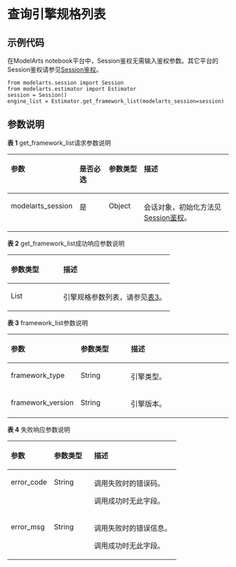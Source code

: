 # 查询引擎规格列表<a name="modelarts_04_0192"></a>

## 示例代码<a name="zh-cn_topic_0160574647_section20261580353"></a>

在ModelArts notebook平台中，Session鉴权无需输入鉴权参数。其它平台的Session鉴权请参见[Session鉴权](Session鉴权概述.md)。

```
from modelarts.session import Session
from modelarts.estimator import Estimator
session = Session()
engine_list = Estimator.get_framework_list(modelarts_session=session)
```

## 参数说明<a name="zh-cn_topic_0160574647_section163891818441"></a>

**表 1**  get\_framework\_list请求参数说明

<a name="zh-cn_topic_0160574647_table155461191218"></a>
<table><thead align="left"><tr id="zh-cn_topic_0160574647_row254817912212"><th class="cellrowborder" valign="top" width="25.629999999999995%" id="mcps1.2.5.1.1"><p id="zh-cn_topic_0160574647_p12549899214"><a name="zh-cn_topic_0160574647_p12549899214"></a><a name="zh-cn_topic_0160574647_p12549899214"></a>参数</p>
</th>
<th class="cellrowborder" valign="top" width="14.299999999999999%" id="mcps1.2.5.1.2"><p id="zh-cn_topic_0160574647_p3552101193813"><a name="zh-cn_topic_0160574647_p3552101193813"></a><a name="zh-cn_topic_0160574647_p3552101193813"></a>是否必选</p>
</th>
<th class="cellrowborder" valign="top" width="16.34%" id="mcps1.2.5.1.3"><p id="zh-cn_topic_0160574647_p1755169172118"><a name="zh-cn_topic_0160574647_p1755169172118"></a><a name="zh-cn_topic_0160574647_p1755169172118"></a>参数类型</p>
</th>
<th class="cellrowborder" valign="top" width="43.730000000000004%" id="mcps1.2.5.1.4"><p id="zh-cn_topic_0160574647_p55521998211"><a name="zh-cn_topic_0160574647_p55521998211"></a><a name="zh-cn_topic_0160574647_p55521998211"></a>描述</p>
</th>
</tr>
</thead>
<tbody><tr id="zh-cn_topic_0160574647_row8893215413"><td class="cellrowborder" valign="top" width="25.629999999999995%" headers="mcps1.2.5.1.1 "><p id="zh-cn_topic_0160574647_p6891421842"><a name="zh-cn_topic_0160574647_p6891421842"></a><a name="zh-cn_topic_0160574647_p6891421842"></a>modelarts_session</p>
</td>
<td class="cellrowborder" valign="top" width="14.299999999999999%" headers="mcps1.2.5.1.2 "><p id="zh-cn_topic_0160574647_p68972047"><a name="zh-cn_topic_0160574647_p68972047"></a><a name="zh-cn_topic_0160574647_p68972047"></a>是</p>
</td>
<td class="cellrowborder" valign="top" width="16.34%" headers="mcps1.2.5.1.3 "><p id="zh-cn_topic_0160574647_p158912219419"><a name="zh-cn_topic_0160574647_p158912219419"></a><a name="zh-cn_topic_0160574647_p158912219419"></a>Object</p>
</td>
<td class="cellrowborder" valign="top" width="43.730000000000004%" headers="mcps1.2.5.1.4 "><p id="zh-cn_topic_0160574647_p1689152543"><a name="zh-cn_topic_0160574647_p1689152543"></a><a name="zh-cn_topic_0160574647_p1689152543"></a>会话对象，初始化方法见<a href="Session鉴权概述.md">Session鉴权</a>。</p>
</td>
</tr>
</tbody>
</table>

**表 2**  get\_framework\_list成功响应参数说明

<a name="zh-cn_topic_0160574647_table973120224596"></a>
<table><thead align="left"><tr id="zh-cn_topic_0160574647_row2731522195910"><th class="cellrowborder" valign="top" width="32.25%" id="mcps1.2.3.1.1"><p id="zh-cn_topic_0160574647_p117308225593"><a name="zh-cn_topic_0160574647_p117308225593"></a><a name="zh-cn_topic_0160574647_p117308225593"></a>参数类型</p>
</th>
<th class="cellrowborder" valign="top" width="67.75%" id="mcps1.2.3.1.2"><p id="zh-cn_topic_0160574647_p2730132255915"><a name="zh-cn_topic_0160574647_p2730132255915"></a><a name="zh-cn_topic_0160574647_p2730132255915"></a>描述</p>
</th>
</tr>
</thead>
<tbody><tr id="zh-cn_topic_0160574647_row1873172215912"><td class="cellrowborder" valign="top" width="32.25%" headers="mcps1.2.3.1.1 "><p id="zh-cn_topic_0160574647_p117311922115916"><a name="zh-cn_topic_0160574647_p117311922115916"></a><a name="zh-cn_topic_0160574647_p117311922115916"></a>List</p>
</td>
<td class="cellrowborder" valign="top" width="67.75%" headers="mcps1.2.3.1.2 "><p id="zh-cn_topic_0160574647_p6731182225914"><a name="zh-cn_topic_0160574647_p6731182225914"></a><a name="zh-cn_topic_0160574647_p6731182225914"></a>引擎规格参数列表，请参见<a href="#zh-cn_topic_0160574647_table14718195812596">表3</a>。</p>
</td>
</tr>
</tbody>
</table>

**表 3**  framework\_list参数说明

<a name="zh-cn_topic_0160574647_table14718195812596"></a>
<table><thead align="left"><tr id="zh-cn_topic_0160574647_row2718145875910"><th class="cellrowborder" valign="top" width="24.91249124912491%" id="mcps1.2.4.1.1"><p id="zh-cn_topic_0160574647_p157181858145918"><a name="zh-cn_topic_0160574647_p157181858145918"></a><a name="zh-cn_topic_0160574647_p157181858145918"></a>参数</p>
</th>
<th class="cellrowborder" valign="top" width="24.21242124212421%" id="mcps1.2.4.1.2"><p id="zh-cn_topic_0160574647_p18718115818590"><a name="zh-cn_topic_0160574647_p18718115818590"></a><a name="zh-cn_topic_0160574647_p18718115818590"></a>参数类型</p>
</th>
<th class="cellrowborder" valign="top" width="50.87508750875088%" id="mcps1.2.4.1.3"><p id="zh-cn_topic_0160574647_p871812589593"><a name="zh-cn_topic_0160574647_p871812589593"></a><a name="zh-cn_topic_0160574647_p871812589593"></a>描述</p>
</th>
</tr>
</thead>
<tbody><tr id="zh-cn_topic_0160574647_row137184589592"><td class="cellrowborder" valign="top" width="24.91249124912491%" headers="mcps1.2.4.1.1 "><p id="zh-cn_topic_0160574647_p371865812596"><a name="zh-cn_topic_0160574647_p371865812596"></a><a name="zh-cn_topic_0160574647_p371865812596"></a>framework_type</p>
</td>
<td class="cellrowborder" valign="top" width="24.21242124212421%" headers="mcps1.2.4.1.2 "><p id="zh-cn_topic_0160574647_p771820588593"><a name="zh-cn_topic_0160574647_p771820588593"></a><a name="zh-cn_topic_0160574647_p771820588593"></a>String</p>
</td>
<td class="cellrowborder" valign="top" width="50.87508750875088%" headers="mcps1.2.4.1.3 "><p id="zh-cn_topic_0160574647_p171835818594"><a name="zh-cn_topic_0160574647_p171835818594"></a><a name="zh-cn_topic_0160574647_p171835818594"></a>引擎类型。</p>
</td>
</tr>
<tr id="zh-cn_topic_0160574647_row77185589591"><td class="cellrowborder" valign="top" width="24.91249124912491%" headers="mcps1.2.4.1.1 "><p id="zh-cn_topic_0160574647_p6718195835910"><a name="zh-cn_topic_0160574647_p6718195835910"></a><a name="zh-cn_topic_0160574647_p6718195835910"></a>framework_version</p>
</td>
<td class="cellrowborder" valign="top" width="24.21242124212421%" headers="mcps1.2.4.1.2 "><p id="zh-cn_topic_0160574647_p271855811595"><a name="zh-cn_topic_0160574647_p271855811595"></a><a name="zh-cn_topic_0160574647_p271855811595"></a>String</p>
</td>
<td class="cellrowborder" valign="top" width="50.87508750875088%" headers="mcps1.2.4.1.3 "><p id="zh-cn_topic_0160574647_p7718558105914"><a name="zh-cn_topic_0160574647_p7718558105914"></a><a name="zh-cn_topic_0160574647_p7718558105914"></a>引擎版本。</p>
</td>
</tr>
</tbody>
</table>

**表 4**  失败响应参数说明

<a name="zh-cn_topic_0160574647_table55928961173927"></a>
<table><thead align="left"><tr id="zh-cn_topic_0160574647_row40618446173927"><th class="cellrowborder" valign="top" width="25.490000000000002%" id="mcps1.2.4.1.1"><p id="zh-cn_topic_0160574647_p1631242217407"><a name="zh-cn_topic_0160574647_p1631242217407"></a><a name="zh-cn_topic_0160574647_p1631242217407"></a>参数</p>
</th>
<th class="cellrowborder" valign="top" width="23.72%" id="mcps1.2.4.1.2"><p id="zh-cn_topic_0160574647_p5427574117407"><a name="zh-cn_topic_0160574647_p5427574117407"></a><a name="zh-cn_topic_0160574647_p5427574117407"></a>参数类型</p>
</th>
<th class="cellrowborder" valign="top" width="50.79%" id="mcps1.2.4.1.3"><p id="zh-cn_topic_0160574647_p12364118914"><a name="zh-cn_topic_0160574647_p12364118914"></a><a name="zh-cn_topic_0160574647_p12364118914"></a>描述</p>
</th>
</tr>
</thead>
<tbody><tr id="zh-cn_topic_0160574647_row11062410173927"><td class="cellrowborder" valign="top" width="25.490000000000002%" headers="mcps1.2.4.1.1 "><p id="zh-cn_topic_0160574647_p688954611624"><a name="zh-cn_topic_0160574647_p688954611624"></a><a name="zh-cn_topic_0160574647_p688954611624"></a>error_code</p>
</td>
<td class="cellrowborder" valign="top" width="23.72%" headers="mcps1.2.4.1.2 "><p id="zh-cn_topic_0160574647_p3804851211624"><a name="zh-cn_topic_0160574647_p3804851211624"></a><a name="zh-cn_topic_0160574647_p3804851211624"></a>String</p>
</td>
<td class="cellrowborder" valign="top" width="50.79%" headers="mcps1.2.4.1.3 "><p id="zh-cn_topic_0160574647_p156551524172412"><a name="zh-cn_topic_0160574647_p156551524172412"></a><a name="zh-cn_topic_0160574647_p156551524172412"></a>调用失败时的错误码。</p>
<p id="zh-cn_topic_0160574647_p6203060911624"><a name="zh-cn_topic_0160574647_p6203060911624"></a><a name="zh-cn_topic_0160574647_p6203060911624"></a>调用成功时无此字段。</p>
</td>
</tr>
<tr id="zh-cn_topic_0160574647_row52351653173927"><td class="cellrowborder" valign="top" width="25.490000000000002%" headers="mcps1.2.4.1.1 "><p id="zh-cn_topic_0160574647_p4368550411624"><a name="zh-cn_topic_0160574647_p4368550411624"></a><a name="zh-cn_topic_0160574647_p4368550411624"></a>error_msg</p>
</td>
<td class="cellrowborder" valign="top" width="23.72%" headers="mcps1.2.4.1.2 "><p id="zh-cn_topic_0160574647_p6574380911624"><a name="zh-cn_topic_0160574647_p6574380911624"></a><a name="zh-cn_topic_0160574647_p6574380911624"></a>String</p>
</td>
<td class="cellrowborder" valign="top" width="50.79%" headers="mcps1.2.4.1.3 "><p id="zh-cn_topic_0160574647_p1277593619"><a name="zh-cn_topic_0160574647_p1277593619"></a><a name="zh-cn_topic_0160574647_p1277593619"></a>调用失败时的错误信息。</p>
<p id="zh-cn_topic_0160574647_p2364831411624"><a name="zh-cn_topic_0160574647_p2364831411624"></a><a name="zh-cn_topic_0160574647_p2364831411624"></a>调用成功时无此字段。</p>
</td>
</tr>
</tbody>
</table>

